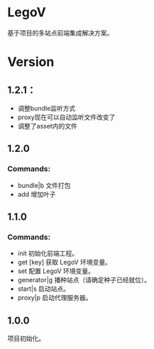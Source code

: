 # LegoV
基于项目的多站点前端集成解决方案。

# Version
## 1.2.1：
* 调整bundle监听方式
* proxy现在可以自动监听文件改变了
* 调整了asset内的文件

## 1.2.0
### Commands:
* bundle|b      文件打包
* add           增加叶子

## 1.1.0
### Commands:
*  init                初始化前端工程。
*  get [key]           获取 LegoV 环境变量。
*  set <key> <val>     配置 LegoV 环境变量。
*  generator|g <seed>  播种站点（请确定种子已经就位）。
*  start|s             启动站点。
*  proxy|p             启动代理服务器。

## 1.0.0
项目初始化。